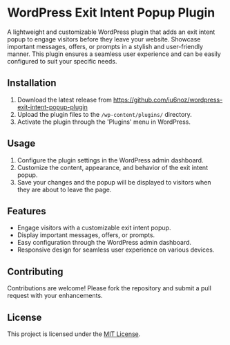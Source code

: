 # WordPress Exit Intent Popup Plugin

A lightweight and customizable WordPress plugin that adds an exit intent popup to engage visitors before they leave your website. Showcase important messages, offers, or prompts in a stylish and user-friendly manner. This plugin ensures a seamless user experience and can be easily configured to suit your specific needs.

## Installation

1. Download the latest release from https://github.com/iu6noz/wordpress-exit-intent-popup-plugin
2. Upload the plugin files to the `/wp-content/plugins/` directory.
3. Activate the plugin through the 'Plugins' menu in WordPress.

## Usage

1. Configure the plugin settings in the WordPress admin dashboard.
2. Customize the content, appearance, and behavior of the exit intent popup.
3. Save your changes and the popup will be displayed to visitors when they are about to leave the page.

## Features

- Engage visitors with a customizable exit intent popup.
- Display important messages, offers, or prompts.
- Easy configuration through the WordPress admin dashboard.
- Responsive design for seamless user experience on various devices.

## Contributing

Contributions are welcome! Please fork the repository and submit a pull request with your enhancements.

## License

This project is licensed under the [MIT License](LICENSE).


